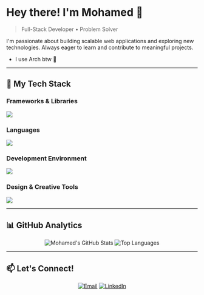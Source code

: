 # Hey there! I'm Mohamed 👋

> Full-Stack Developer • Problem Solver 

I'm passionate about building scalable web applications and exploring new technologies. Always eager to learn and contribute to meaningful projects.

- I use Arch btw 🐧

---

## 🚀 My Tech Stack

### **Frameworks & Libraries**
<img src="https://go-skill-icons.vercel.app/api/icons?i=react,nodejs,tailwind,flask,express&perline=5"/>

### **Languages**
<img src="https://go-skill-icons.vercel.app/api/icons?i=ts,js,python,c,html,css,sass,sqlite,markdown&perline=5"/>

### **Development Environment**
<img src="https://go-skill-icons.vercel.app/api/icons?i=debian,arch,git,github,npm,vscode,vite,leetcode&perline=5"/>

### **Design & Creative Tools**
<img src="https://go-skill-icons.vercel.app/api/icons?i=figma,ps,ai,obsidian&perline=5"/>

---

## 📊 GitHub Analytics

<div align="center"> 
  
![Mohamed's GitHub Stats](https://github-readme-stats.vercel.app/api?username=mohamedaatid&show_icons=true&theme=tokyonight&hide_border=true&bg_color=0d1117&title_color=58a6ff&text_color=c9d1d9&icon_color=79c0ff)
![Top Languages](https://github-readme-stats.vercel.app/api/top-langs/?username=mohamedaatid&layout=compact&theme=tokyonight&hide_border=true&bg_color=0d1117&title_color=58a6ff&text_color=c9d1d9&card_width=445)

</div>

---

## 📫 Let's Connect!

<div align="center"> 

[![Email](https://img.shields.io/badge/Email-D14836?style=for-the-badge&logo=gmail&logoColor=white)](mailto:mohamedaatid.dd@gmail.com)
[![LinkedIn](https://img.shields.io/badge/LinkedIn-0077B5?style=for-the-badge&logo=linkedin&logoColor=white)](www.linkedin.com/in/mohamed-aatid-4926a9312)

</div>
